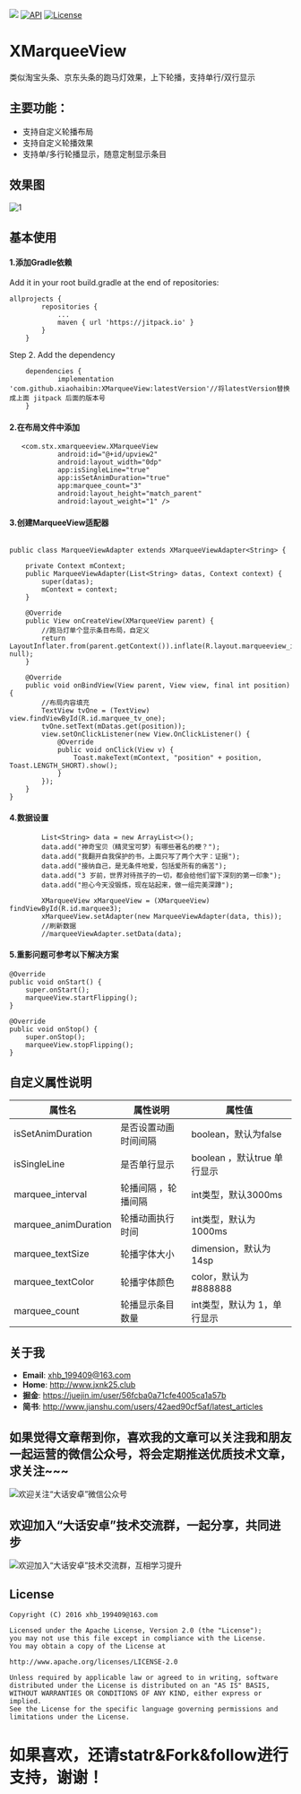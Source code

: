 [![](https://jitpack.io/v/xiaohaibin/XMarqueeView.svg)](https://jitpack.io/#xiaohaibin/XMarqueeView)
 [![API](https://img.shields.io/badge/API-15%2B-green.svg)]()
 [![License](https://img.shields.io/badge/License-Apache--2.0-green.svg)]()

# XMarqueeView
类似淘宝头条、京东头条的跑马灯效果，上下轮播，支持单行/双行显示

## 主要功能：
- 支持自定义轮播布局
- 支持自定义轮播效果
- 支持单/多行轮播显示，随意定制显示条目


## 效果图

![1](https://github.com/xiaohaibin/XMarqueeView/blob/master/screenshot/gif.gif)

## 基本使用

#### 1.添加Gradle依赖

Add it in your root build.gradle at the end of repositories:

```
allprojects {
		repositories {
			...
			maven { url 'https://jitpack.io' }
		}
	}
```

Step 2. Add the dependency

```
	dependencies {
	        implementation 'com.github.xiaohaibin:XMarqueeView:latestVersion'//将latestVersion替换成上面 jitpack 后面的版本号
	}
```


#### 2.在布局文件中添加

```
   <com.stx.xmarqueeview.XMarqueeView
            android:id="@+id/upview2"
            android:layout_width="0dp"
            app:isSingleLine="true"
            app:isSetAnimDuration="true"
            app:marquee_count="3"
            android:layout_height="match_parent"
            android:layout_weight="1" />
```


#### 3.创建MarqueeView适配器

```

public class MarqueeViewAdapter extends XMarqueeViewAdapter<String> {

    private Context mContext;
    public MarqueeViewAdapter(List<String> datas, Context context) {
        super(datas);
        mContext = context;
    }

    @Override
    public View onCreateView(XMarqueeView parent) {
        //跑马灯单个显示条目布局，自定义
        return LayoutInflater.from(parent.getContext()).inflate(R.layout.marqueeview_item, null);
    }

    @Override
    public void onBindView(View parent, View view, final int position) {
        //布局内容填充
        TextView tvOne = (TextView) view.findViewById(R.id.marquee_tv_one);
        tvOne.setText(mDatas.get(position));
        view.setOnClickListener(new View.OnClickListener() {
            @Override
            public void onClick(View v) {
                Toast.makeText(mContext, "position" + position, Toast.LENGTH_SHORT).show();
            }
        });
    }
}
```

#### 4.数据设置

```
        List<String> data = new ArrayList<>();
        data.add("神奇宝贝（精灵宝可梦）有哪些著名的梗？");
        data.add("我翻开自我保护的书，上面只写了两个大字：证据");
        data.add("接纳自己，是无条件地爱，包括爱所有的痛苦");
        data.add("3 岁前，世界对待孩子的一切，都会给他们留下深刻的第一印象");
        data.add("担心今天没锻炼，现在站起来，做一组完美深蹲");

        XMarqueeView xMarqueeView = (XMarqueeView) findViewById(R.id.marquee3);
        xMarqueeView.setAdapter(new MarqueeViewAdapter(data, this));
        //刷新数据
        //marqueeViewAdapter.setData(data);
```

#### 5.重影问题可参考以下解决方案

    @Override
    public void onStart() {
        super.onStart(); 
        marqueeView.startFlipping();
    }

    @Override
    public void onStop() {
        super.onStop();
        marqueeView.stopFlipping();
    }

## 自定义属性说明

| 属性名 | 属性说明 | 属性值 | 
| ------------ | ------------- | ------------ |
| isSetAnimDuration| 是否设置动画时间间隔 | boolean，默认为false |
| isSingleLine| 是否单行显示 | boolean ，默认true 单行显示|
| marquee_interval| 轮播间隔 ，轮播间隔|int类型，默认3000ms |
| marquee_animDuration| 轮播动画执行时间 | int类型，默认为1000ms |
| marquee_textSize| 轮播字体大小 | dimension，默认为14sp |
| marquee_textColor|轮播字体颜色 | color，默认为 #888888 |
| marquee_count|轮播显示条目数量 | int类型，默认为 1，单行显示|

## 关于我

* **Email**: <xhb_199409@163.com>
* **Home**: <http://www.jxnk25.club>
* **掘金**: <https://juejin.im/user/56fcba0a71cfe4005ca1a57b>
* **简书**: <http://www.jianshu.com/users/42aed90cf5af/latest_articles>


## 如果觉得文章帮到你，喜欢我的文章可以关注我和朋友一起运营的微信公众号，将会定期推送优质技术文章，求关注~~~

![欢迎关注“大话安卓”微信公众号](http://upload-images.jianshu.io/upload_images/1956769-2f49dcb0dc5195b6.png?imageMogr2/auto-orient/strip%7CimageView2/2/w/1240)


## 欢迎加入“大话安卓”技术交流群，一起分享，共同进步
![欢迎加入“大话安卓”技术交流群，互相学习提升](http://upload-images.jianshu.io/upload_images/1956769-326c166b86ed8e94.JPG?imageMogr2/auto-orient/strip%7CimageView2/2/w/1240)

License
--
    Copyright (C) 2016 xhb_199409@163.com

    Licensed under the Apache License, Version 2.0 (the "License");
    you may not use this file except in compliance with the License.
    You may obtain a copy of the License at

    http://www.apache.org/licenses/LICENSE-2.0

    Unless required by applicable law or agreed to in writing, software
    distributed under the License is distributed on an "AS IS" BASIS,
    WITHOUT WARRANTIES OR CONDITIONS OF ANY KIND, either express or implied.
    See the License for the specific language governing permissions and
    limitations under the License.
    
# 如果喜欢，还请statr&Fork&follow进行支持，谢谢！
